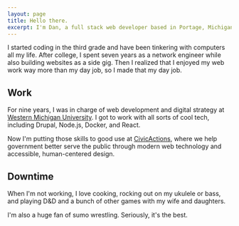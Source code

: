 ```yaml
---
layout: page
title: Hello there.
excerpt: I'm Dan, a full stack web developer based in Portage, Michigan.
---
```


I started coding in the third grade and have been tinkering with computers all my life. After college, I spent seven years as a network engineer while also building websites as a side gig. Then I realized that I enjoyed my web work way more than my day job, so I made that my day job.

## Work

For nine years, I was in charge of web development and digital strategy at [Western Michigan University](https://wmich.edu/). I got to work with all sorts of cool tech, including Drupal, Node.js, Docker, and React.

Now I'm putting those skills to good use at [CivicActions](https://civicactions.com/), where we help government better serve the public through modern web technology and accessible, human-centered design.

## Downtime

When I'm not working, I love cooking, rocking out on my ukulele or bass, and playing D&D and a bunch of other games with my wife and daughters.

I'm also a huge fan of sumo wrestling. Seriously, it's the best.
